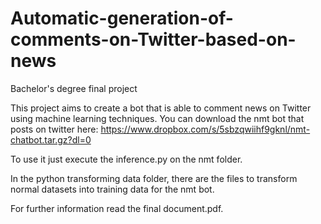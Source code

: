 # Automatic-generation-of-comments-on-Twitter-based-on-news
Bachelor's degree final project

This project aims to create a bot that is able to comment news on Twitter using machine learning techniques. You can download the nmt bot that posts on twitter here: https://www.dropbox.com/s/5sbzqwiihf9gknl/nmt-chatbot.tar.gz?dl=0 

To use it just execute the inference.py on the nmt folder.

In the python transforming data folder, there are the files to transform normal datasets into training data for the nmt bot.

For further information read the final document.pdf.

